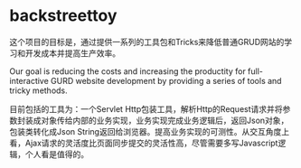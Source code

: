 backstreettoy
=============
这个项目的目标是，通过提供一系列的工具包和Tricks来降低普通GRUD网站的学习和开发成本并提高生产效率。

Our goal is reducing the costs and increasing the productity for full-interactive GURD website development by providing a series of tools and tricky methods.

目前包括的工具为：一个Servlet Http包装工具，解析Http的Request请求并将参数封装成对象传给内部的业务实现，业务实现完成业务逻辑后，返回Json对象，包装类转化成Json String返回给浏览器。提高业务实现的可测性。从交互角度上看，Ajax请求的灵活度比页面同步提交的灵活性高，尽管需要多写Javascript逻辑，个人看是值得的。
